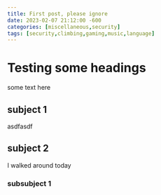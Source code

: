 ```yaml
---
title: First post, please ignore
date: 2023-02-07 21:12:00 -600
categories: [miscellaneous,security]
tags: [security,climbing,gaming,music,language]
---
```


# Testing some headings

some text here

## subject 1

asdfasdf

## subject 2

I walked  around today

### subsubject 1
